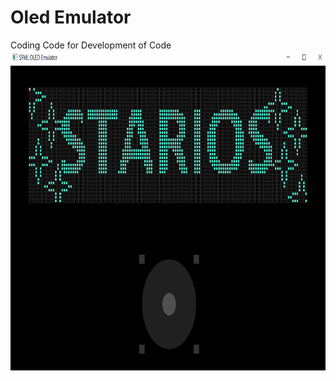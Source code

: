 # Oled Emulator
Coding Code for Development of Code
<br>
<img src="https://github.com/outgoingbot/SFML_OLED_Emulator/blob/master/ScreenShot.png" height="512" width="815" >